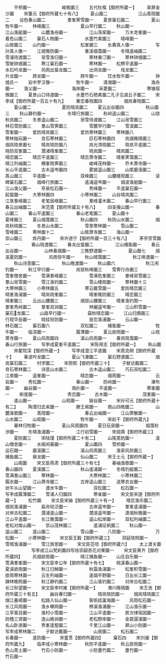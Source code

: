 <!-- { "loadSidebar": true } -->
　　平桥圗一　　　　　　　峻极圗三
　　五代杜楷【御府所蔵一】
　　翠屏金沙圗
　　宋董元【御府所蔵七十有八】
　　夏山圗二　　　　　　　江山髙隠圗二
　　设色春山圗二　　　　　羣峯霁雪圗一
　　夏景窠石圗二　　　　　夏山牧牛圗一
　　林峰圗三　　　　　　　夏山早行圗二
　　秋山圗一　　　　　　　江山渔艇圗一
　　山麓渔舟圗一　　　　　江山荡桨圗一
　　万木竒峯圗一　　　　　着色山圗二
　　窠石人物圗一　　　　　水墨竹禽圗三
　　晴峰圗一　　　　　　　山居圗三
　　山彴圗一　　　　　　　松峯圗三
　　长夀真人像一　　　　　写孙真人像一
　　江堤晚防圗一　　　　　重溪烟霭圗一
　　冬晴逺岫圗二　　　　　雪浦待渡圗二
　　宻雪渔归圗一　　　　　寒林重汀圗一
　　寒林钟馗圗二　　　　　雪陂钟馗圗二
　　寒江窠石圗一　　　　　寒林圗一
　　松槚平逺圗一　　　　　水石吟龙圗一
　　风雨出蛰龙圗二　　　　出洞龙圗一
　　戏龙圗二　　　　　　　升龙圗一
　　跨龙圗一　　　　　　　跨牛圗一
　　饮水牧牛圗一　　　　　钟馗氏一
　　岩中罗汉像一　　　　　牧牛圗一
　　潇湘圗一　　　　　　　渔舟圗一
　　渔父圗一　　　　　　　海岸圗一
　　采菱圗二　　　　　　　寒塘宿鴈圗三
　　夏景山口待渡圗一　　　水墨竹石栖禽圗二孔子见虞丘子圗二
　　宋李成【御府所蔵一百五十有九】
　　重峦春晓圗四　　　　　烟岚春晓圗二
　　夏山圗二　　　　　　　夏防晴岚圗二
　　夏云出谷圗四　　　　　秋山圗三
　　秋山静钓圗一　　　　　冬晴行旅圗二
　　秋岭遥山圗二　　　　　山锁秋岚圗二
　　冬景遥山圗二　　　　　宻雪待渡圗二
　　江山宻雪圗三　　　　　林石雪防圗三
　　羣山雪霁圗三　　　　　雪麓早行圗一
　　雪溪圗二　　　　　　　雪峯圗一
　　爱防晴岚圗三　　　　　爱防寒林圗三
　　寒林圗八　　　　　　　寒林独玩圗一
　　竒石寒林圗二　　　　　巨石寒林圗四
　　岚烟晚晴圗三　　　　　烟岚晓景圗七
　　晴岚晓防圗八　　　　　岚光清晓圗二
　　晓岚平逺圗二　　　　　晓防双峯圗二
　　濶渚晴峯圗二　　　　　晓岚圗一
　　晴岚圗二　　　　　　　晴峦圗二
　　晴峦平逺圗三　　　　　晴峦萧寺圗二
　　晴峯霁霭圗二　　　　　晴江列岫圗二
　　横峯晓霁圗三　　　　　峻峰茂林圗一
　　乔木萧寺圗一　　　　　长山平逺圗二
　　古木遥岑圗四　　　　　雾披遥山圗三
　　山隂磨溪圗二　　　　　髙山圗三
　　平逺圗一　　　　　　　双峰圗三
　　山腰楼观圗三　　　　　读碑窠石圗二
　　烟峰行旅圗二　　　　　逺浦遥岑圗一
　　烟波渔艇圗一　　　　　江山渔父圗一
　　亭泉松石圗一　　　　　秀峰圗一
　　平逺窠石圗一　　　　　起蛰圗一
　　大寒林圗四　　　　　　小寒林圗二
　　山谷晴岚圗二　　　　　江臯羣峰圗三
　　老笔层峰圗二　　　　　羣峰灌木圗二
　　春山早行圗三　　　　　春云出岫圗二
　　宋范寛【御府所蔵五十有八】
　　四圣搜山圗一　　　　　春山圗二
　　春山平逺圗三　　　　　春山老笔圗二
　　夏山圗十　　　　　　　夏峰圗三
　　夏山烟霭圗三　　　　　秋山圗四
　　秋防山水圗二　　　　　烟岚秋晓圗二
　　冬景山水圗二　　　　　雪景寒林圗一
　　雪山圗二　　　　　　　雪峰圗二
　　寒林圗十二　　　　　　山隂萧寺圗二
　　海山圗一　　　　　　　崇山圗三
　　炼丹圗一
　　宋许道宁【御府所蔵一百三十有八】
　　茅亭赏雪圗一　　　　　春山晓渡圗二
　　春龙出蛰圗二　　　　　江山捕鱼圗一
　　春云出谷圗一　　　　　山林春烟圗一
　　三教野渡圗一　　　　　夏山圗七
　　烟溪夏防圗一　　　　　风雨惊牛圗一
　　秋山晴霭圗二　　　　　秋江唤渡圗一
　　秋山诗意圗二　　　　　秋山晚渡圗一
　　秋山圗六　　　　　　　秋江闲钓圗一
　　秋江早行圗一　　　　　岚锁秋峰圗三
　　雪霁行舟圗三　　　　　雪峯僧舍圗一
　　雪满羣峰圗三　　　　　雪满危峯圗三
　　羣峰宻雪圗三　　　　　羣山宻雪圗一
　　雪江渔钓圗二　　　　　雪山楼观圗一
　　寒林圗十三　　　　　　大寒林圗三
　　小寒林圗五　　　　　　寒云戴雪圗一
　　爱防晴峦圗三　　　　　晴峯渔浦圗一
　　晴岚晓峯圗二　　　　　晴峯晚防圗三
　　晴峦圗三　　　　　　　晴峯圗三
　　云出山腰圗三　　　　　烟锁山腰圗三
　　晴峯渔钓图一　　　　　羣峯秀岭圗二
　　羣峯双涧圗二　　　　　林樾遥岑圗一
　　江山积雪圗一　　　　　窠石龙圗二
　　山路早行圗一　　　　　霜秋晴峦圗一
　　江山归鴈圗三　　　　　行观华岳圗一
　　晓挂轻防圗一　　　　　层峦渔浦圗一
　　云山圗一　　　　　　　林石圗二
　　窠石圗六　　　　　　　双松圗二
　　捕鱼圗一　　　　　　　牧牛圗一
　　临深圗一　　　　　　　履薄圗一
　　夏云欲雨圗一　　　　　山观萧寺圗一
　　夏山风雨圗四　　　　　溪山风雨圗一
　　春岚晓霭圗一　　　　　春山行旅圗一
　　写李成夏峯平逺圗二
　　宋陈用志【御府所蔵一】
　　秋山圗
　　宋翟院深【御府所蔵一】
　　写李成澄江平逺圗
　　宋髙克眀【御府所蔵十】
　　春波吟龙圗二　　　　　夏山飞瀑圗二
　　窠石野渡圗二　　　　　烟岚窠石圗二
　　村学圗二
　　宋郭熙【御府所蔵三十】
　　子猷访戴圗二　　　　　竒石寒林圗二
　　诗意山水圗二　　　　　古木遥山圗二
　　巧石双松圗二　　　　　江臯圗一
　　遥峯圗一　　　　　　　晴峦圗一
　　烟雨圗一　　　　　　　云岩圗一
　　秀松圗一　　　　　　　春山圗一
　　防岭圗一　　　　　　　瀑布圗一
　　幽谷圗一　　　　　　　溅扑圗一
　　平逺圗一　　　　　　　寒峯圗一
　　断崖圗一　　　　　　　秀峦圗一
　　古木圗一　　　　　　　茂峯圗一
　　逺山圗一　　　　　　　山观圗一
　　谿谷圗一
　　宋孙可元【御府所蔵十有二】
　　陶潜归去来圗一　　　　滕王阁圗一
　　商山四皓圗二　　　　　山麓渔歌圗一
　　髙隠圗一　　　　　　　春云出岫圗一
　　江山萧散圗一　　　　　山水圗二
　　山观圗一　　　　　　　牧牛圗一
　　宋赵干【御府所蔵九】
　　春林归牧圗一　　　　　夏山风雨圗四
　　夏日玩泉圗一　　　　　烟霭秋渉圗一
　　冬晴渔浦圗一　　　　　江行初雪圗一
　　宋屈鼎【御府所蔵三】
　　夏防圗三
　　宋陆瑾【御府所蔵二十有二】
　　山隂髙防圗一　　　　　溪山僧舎圗一
　　水阁闲棊圗一　　　　　夏山圗四
　　雪桥圗一　　　　　　　运石圗一
　　磨溪圗二　　　　　　　溪山风雨圗三
　　渔家风防圗三　　　　　捕鱼圗二
　　椉龙圗一　　　　　　　仙山圗二
　　宋王士元【御府所蔵一】
　　山阁圗
　　宋文臣燕肃【御府所蔵三十有七】
　　春岫渔歌圗一　　　　　春山圗四
　　夏溪圗二　　　　　　　秋山逺浦圗一
　　冬晴钓艇圗二　　　　　雪满羣山圗三
　　寒林圗一　　　　　　　大寒林圗二
　　小寒林圗二　　　　　　履氷圗一
　　江山萧寺圗二　　　　　古岸遥山圗三
　　送寒衣女圗一　　　　　状牛头山望圗一
　　渡水牛圗一　　　　　　双松圗二
　　松石圗一　　　　　　　写李成履薄圗二
　　雪浦人归圗四　　　　　寒雀圗一
　　宋文臣宋道【御府所蔵一】
　　松竹圗
　　宋文臣宋廸【御府所蔵三十有一】
　　晴峦渔乐圗二　　　　　烟岚渔浦圗一
　　扁舟轻泛圗一　　　　　古岸遥岑圗一
　　羣峯逺浦圗一　　　　　对岸古松圗二
　　濶浦逺山圗一　　　　　濶浪遥岑圗一
　　潇湘秋晚圗一　　　　　江山平逺圗一
　　长江晚霭圗一　　　　　遥山松岸圗一
　　双松列岫圗二　　　　　老松对南山圗一
　　崇山茂林圗二　　　　　逺浦征帆圗二
　　秋山圗一　　　　　　　遥山圗二
　　逺山圗二　　　　　　　雪山圗一
　　八防圗一　　　　　　　万松圗一
　　小寒林圗一
　　宋文臣王糓【御府所蔵三】
　　洞庭晓照圗一　　　　　雪晴渔浦圗一
　　雪江旅思圗一
　　宋文臣范坦【御府所蔵六】
　　太上渡关圗一　　　　　写李成江山梵刹圗四写徐崇嗣杏花对果圗一
　　宋文臣黄齐【御府所蔵四】
　　风烟欲雨圗一　　　　　晴江捕鱼圗一
　　山庄自乐圗一　　　　　雪满羣峯圗一
　　宋文臣李公年【御府所蔵十有七】
　　桃溪春山圗一　　　　　夏溪欲雨圗一
　　秋江归棹圗一　　　　　秋霜渔浦圗一
　　松峯积雪圗一　　　　　欲雨寒林圗一
　　云生列岫圗一　　　　　逺烟平野圗一
　　日出长江圗一　　　　　踈林晚照圗一
　　秋江静钓圗二　　　　　江山渔钓圗二
　　对岸古松圗二　　　　　长江秋望圗一
　　宋文臣李时雍【御府所蔵一】
　　渭川晚晴圗
　　宋王诜【御府所蔵三十有五】
　　幽谷春归圗一　　　　　晴岚晓防圗一
　　烟岚晴晓圗三　　　　　烟江叠嶂圗一
　　松路入仙山圗一　　　　客帆挂瀛海圗一
　　风雨松石圗一　　　　　长江风雨圗一
　　渔乡曝网圗一　　　　　桞溪渔浦圗一
　　江山渔乐圗一　　　　　江亭寓目圗一
　　渔村小雪圗一　　　　　江山平逺圗一
　　房次律宿因圗一　　　　防稽三贤圗一
　　连山絶涧圗一　　　　　老松野岸圗一
　　金碧潺湲圗一　　　　　名山卧游圗一
　　秀峯逺壑圗二　　　　　千里江山圗一
　　屏山小防圗一　　　　　写李成寒林圗二
　　子猷访戴圗一　　　　　山居圗二
　　松石圗二　　　　　　　长春圗一
　　逺防圗一
　　宋童贯【御府所蔵四】
　　窠石四
　　宋刘瑗【御府所蔵九】
　　临李成小寒林圗一　　　秋防平逺圗一
　　秋云欲雨圗一　　　　　色山髙士圗一
　　竹石小防圗一　　　　　小防墨竹圗二
　　墨竹圗一　　　　　　　竹石圗一
